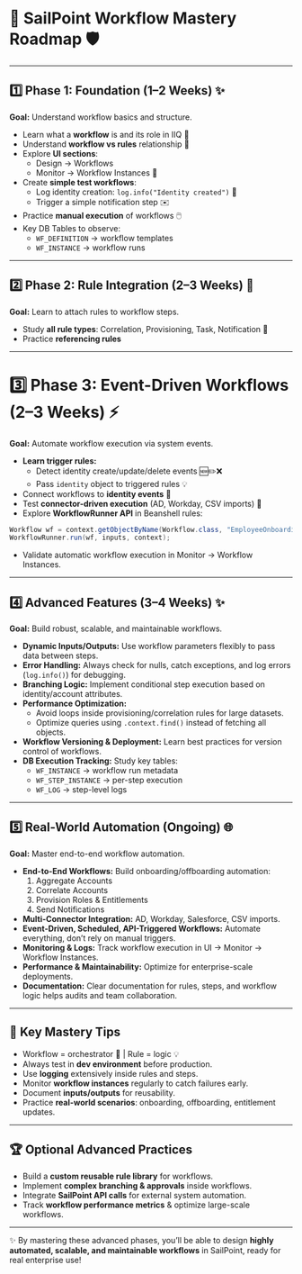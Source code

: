 # 🚀 SailPoint Workflow Mastery Roadmap 🛡️

---

## 1️⃣ Phase 1: Foundation (1–2 Weeks) ✨
**Goal:** Understand workflow basics and structure.

- Learn what a **workflow** is and its role in IIQ 🧩  
- Understand **workflow vs rules** relationship 🔗  
- Explore **UI sections**:  
  - Design → Workflows  
  - Monitor → Workflow Instances 👀  
- Create **simple test workflows**:  
  - Log identity creation: `log.info("Identity created")` 📝  
  - Trigger a simple notification step ✉️  
- Practice **manual execution** of workflows 🖱️  
- Key DB Tables to observe:  
  - `WF_DEFINITION` → workflow templates  
  - `WF_INSTANCE` → workflow runs

---

## 2️⃣ Phase 2: Rule Integration (2–3 Weeks) 🔧
**Goal:** Learn to attach rules to workflow steps.

- Study **all rule types**: Correlation, Provisioning, Task, Notification 📜  
- Practice **referencing rules**


---
# 3️⃣ Phase 3: Event-Driven Workflows (2–3 Weeks) ⚡

**Goal:** Automate workflow execution via system events.

- **Learn trigger rules:**  
  - Detect identity create/update/delete events 🆕✏️❌  
  - Pass `identity` object to triggered rules 💡  
- Connect workflows to **identity events** 🔗  
- Test **connector-driven execution** (AD, Workday, CSV imports) 📂  
- Explore **WorkflowRunner API** in Beanshell rules:  
```java
Workflow wf = context.getObjectByName(Workflow.class, "EmployeeOnboardingWorkflow");
WorkflowRunner.run(wf, inputs, context);
```
- Validate automatic workflow execution in Monitor → Workflow Instances.
---

## 4️⃣ Advanced Features (3–4 Weeks) ✨
**Goal:** Build robust, scalable, and maintainable workflows.

- **Dynamic Inputs/Outputs:** Use workflow parameters flexibly to pass data between steps.  
- **Error Handling:** Always check for nulls, catch exceptions, and log errors (`log.info()`) for debugging.  
- **Branching Logic:** Implement conditional step execution based on identity/account attributes.  
- **Performance Optimization:**  
  - Avoid loops inside provisioning/correlation rules for large datasets.  
  - Optimize queries using `.context.find()` instead of fetching all objects.  
- **Workflow Versioning & Deployment:** Learn best practices for version control of workflows.  
- **DB Execution Tracking:** Study key tables:  
  - `WF_INSTANCE` → workflow run metadata  
  - `WF_STEP_INSTANCE` → per-step execution  
  - `WF_LOG` → step-level logs

---

## 5️⃣ Real-World Automation (Ongoing) 🌐
**Goal:** Master end-to-end workflow automation.

- **End-to-End Workflows:** Build onboarding/offboarding automation:  
  1. Aggregate Accounts  
  2. Correlate Accounts  
  3. Provision Roles & Entitlements  
  4. Send Notifications  
- **Multi-Connector Integration:** AD, Workday, Salesforce, CSV imports.  
- **Event-Driven, Scheduled, API-Triggered Workflows:** Automate everything, don’t rely on manual triggers.  
- **Monitoring & Logs:** Track workflow execution in UI → Monitor → Workflow Instances.  
- **Performance & Maintainability:** Optimize for enterprise-scale deployments.  
- **Documentation:** Clear documentation for rules, steps, and workflow logic helps audits and team collaboration.

---

## 🔑 Key Mastery Tips
- Workflow = orchestrator 🔄 | Rule = logic 💡  
- Always test in **dev environment** before production.  
- Use **logging** extensively inside rules and steps.  
- Monitor **workflow instances** regularly to catch failures early.  
- Document **inputs/outputs** for reusability.  
- Practice **real-world scenarios**: onboarding, offboarding, entitlement updates.

---

## 🏆 Optional Advanced Practices
- Build a **custom reusable rule library** for workflows.  
- Implement **complex branching & approvals** inside workflows.  
- Integrate **SailPoint API calls** for external system automation.  
- Track **workflow performance metrics** & optimize large-scale workflows.  

---

✨ By mastering these advanced phases, you’ll be able to design **highly automated, scalable, and maintainable workflows** in SailPoint, ready for real enterprise use!
